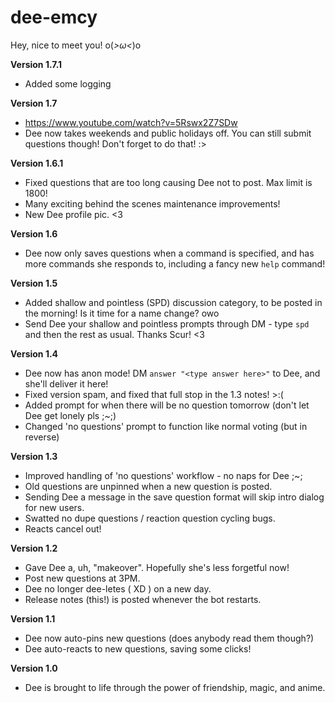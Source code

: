 # dee-emcy
Hey, nice to meet you! o(*>ω&lt;*)o

__**Version 1.7.1**__

* Added some logging

__**Version 1.7**__

* https://www.youtube.com/watch?v=5Rswx2Z7SDw
* Dee now takes weekends and public holidays off. You can still submit questions though! Don't forget to do that! :>

__**Version 1.6.1**__

* Fixed questions that are too long causing Dee not to post. Max limit is 1800!
* Many exciting behind the scenes maintenance improvements!
* New Dee profile pic. <3

__**Version 1.6**__

* Dee now only saves questions when a command is specified, and has more commands she responds to, including a fancy new `help` command!

__**Version 1.5**__

* Added shallow and pointless (SPD) discussion category, to be posted in the morning! Is it time for a name change? owo
* Send Dee your shallow and pointless prompts through DM - type `spd ` and then the rest as usual. Thanks Scur! <3

__**Version 1.4**__

* Dee now has anon mode! DM `answer "<type answer here>"` to Dee, and she'll deliver it here!
* Fixed version spam, and fixed that full stop in the 1.3 notes! >:(
* Added prompt for when there will be no question tomorrow (don't let Dee get lonely pls ;~;)
* Changed 'no questions' prompt to function like normal voting (but in reverse)

__**Version 1.3**__

* Improved handling of 'no questions' workflow - no naps for Dee ;~;
* Old questions are unpinned when a new question is posted.
* Sending Dee a message in the save question format will skip intro dialog for new users.
* Swatted no dupe questions / reaction question cycling bugs.
* Reacts cancel out!

__**Version 1.2**__

* Gave Dee a, uh, "makeover". Hopefully she's less forgetful now!
* Post new questions at 3PM.
* Dee no longer dee-letes ( XD ) on a new day.
* Release notes (this!) is posted whenever the bot restarts.

__**Version 1.1**__

* Dee now auto-pins new questions (does anybody read them though?)
* Dee auto-reacts to new questions, saving some clicks!

__**Version 1.0**__

* Dee is brought to life through the power of friendship, magic, and anime.
